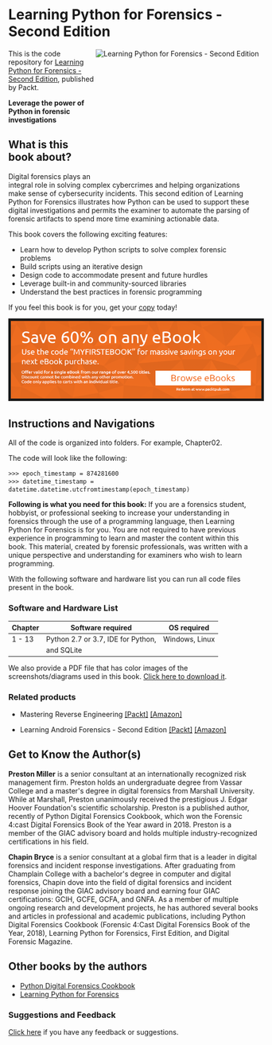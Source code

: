 # Learning Python for Forensics - Second Edition

<a href="https://www.packtpub.com/networking-and-servers/learning-python-forensics-second-edition?utm_source=github&utm_medium=repository&utm_campaign=9781789341690"><img src="https://www.packtpub.com/sites/default/files/B11317.png" alt="Learning Python for Forensics - Second Edition" height="256px" align="right"></a>

This is the code repository for [Learning Python for Forensics - Second Edition](https://www.packtpub.com/networking-and-servers/learning-python-forensics-second-edition?utm_source=github&utm_medium=repository&utm_campaign=9781789341690), published by Packt.

**Leverage the power of Python in forensic investigations**

## What is this book about?
Digital forensics plays an integral role in solving complex cybercrimes and helping organizations make sense of cybersecurity incidents. This second edition of Learning Python for Forensics illustrates how Python can be used to support these digital investigations and permits the examiner to automate the parsing of forensic artifacts to spend more time examining actionable data.

This book covers the following exciting features:
* Learn how to develop Python scripts to solve complex forensic problems
* Build scripts using an iterative design
* Design code to accommodate present and future hurdles
* Leverage built-in and community-sourced libraries
* Understand the best practices in forensic programming

If you feel this book is for you, get your [copy](https://www.amazon.com/dp/1789341698) today!

<a href="https://www.packtpub.com/?utm_source=github&utm_medium=banner&utm_campaign=GitHubBanner"><img src="https://raw.githubusercontent.com/PacktPublishing/GitHub/master/GitHub.png" 
alt="https://www.packtpub.com/" border="5" /></a>


## Instructions and Navigations
All of the code is organized into folders. For example, Chapter02.

The code will look like the following:
```
>>> epoch_timestamp = 874281600
>>> datetime_timestamp = datetime.datetime.utcfromtimestamp(epoch_timestamp)
```

**Following is what you need for this book:**
If you are a forensics student, hobbyist, or professional seeking to increase your understanding in forensics through the use of a programming language, then Learning Python for Forensics is for you. You are not required to have previous experience in programming to learn and master the content within this book. This material, created by forensic professionals, was written with a unique perspective and understanding for examiners who wish to learn programming.

With the following software and hardware list you can run all code files present in the book.

### Software and Hardware List

| Chapter  | Software required                   | OS required        |
| -------- | ------------------------------------| -------------------|
| 1 - 13   | Python 2.7 or 3.7, IDE for Python,  |  Windows, Linux    | 
|          | and SQLite                          |                    |



We also provide a PDF file that has color images of the screenshots/diagrams used in this book. [Click here to download it](https://www.packtpub.com/sites/default/files/downloads/9781789341690_ColorImages.pdf).


### Related products <Other books you may enjoy>
* Mastering Reverse Engineering [[Packt]](https://www.packtpub.com/networking-and-servers/mastering-reverse-engineering?utm_source=github&utm_medium=repository&utm_campaign=9781788838849) [[Amazon]](https://www.amazon.com/dp/B07BXTBP8W)

* Learning Android Forensics - Second Edition [[Packt]](https://www.packtpub.com/networking-and-servers/learning-android-forensics-second-edition?utm_source=github&utm_medium=repository&utm_campaign=9781789131017) [[Amazon]](https://www.amazon.com/dp/1789131014)

## Get to Know the Author(s)
**Preston Miller**
is a senior consultant at an internationally recognized risk management firm. Preston holds an undergraduate degree from Vassar College and a master's degree in digital forensics from Marshall University. While at Marshall, Preston unanimously received the prestigious J. Edgar Hoover Foundation's scientific scholarship. Preston is a published author, recently of Python Digital Forensics Cookbook, which won the Forensic 4:cast Digital Forensics Book of the Year award in 2018. Preston is a member of the GIAC advisory board and holds multiple industry-recognized certifications in his field.

**Chapin Bryce**
is a senior consultant at a global firm that is a leader in digital forensics and incident response investigations. After graduating from Champlain College with a bachelor's degree in computer and digital forensics, Chapin dove into the field of digital forensics and incident response joining the GIAC advisory board and earning four GIAC certifications: GCIH, GCFE, GCFA, and GNFA. As a member of multiple ongoing research and development projects, he has authored several books and articles in professional and academic publications, including Python Digital Forensics Cookbook (Forensic 4:Cast Digital Forensics Book of the Year, 2018), Learning Python for Forensics, First Edition, and Digital Forensic Magazine.


## Other books by the authors
* [Python Digital Forensics Cookbook](https://www.packtpub.com/networking-and-servers/python-digital-forensics-cookbook?utm_source=github&utm_medium=repository&utm_campaign=9781783987467)
* [Learning Python for Forensics](https://www.packtpub.com/networking-and-servers/learning-python-forensics?utm_source=github&utm_medium=repository&utm_campaign=9781783285235)

### Suggestions and Feedback
[Click here](https://docs.google.com/forms/d/e/1FAIpQLSdy7dATC6QmEL81FIUuymZ0Wy9vH1jHkvpY57OiMeKGqib_Ow/viewform) if you have any feedback or suggestions.
